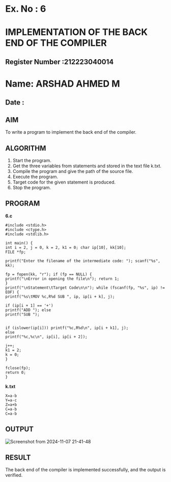 # Ex. No : 6	
# IMPLEMENTATION OF THE BACK END OF THE COMPILER 
## Register Number :212223040014
# Name: ARSHAD AHMED M
## Date : 

## AIM   
To write a program to implement the back end of the compiler.

## ALGORITHM
1.	Start the program.
2.	Get the three variables from statements and stored in the text file k.txt.
3.	Compile the program and give the path of the source file.
4.	Execute the program.
5.	Target code for the given statement is produced.
6.	Stop the program.

## PROGRAM
**6.c**
```
#include <stdio.h> 
#include <ctype.h>
#include <stdlib.h>

int main() {
int i = 2, j = 0, k = 2, k1 = 0; char ip[10], kk[10];
FILE *fp;

printf("Enter the filename of the intermediate code: "); scanf("%s", kk);

fp = fopen(kk, "r"); if (fp == NULL) {
printf("\nError in opening the file\n"); return 1;
}
printf("\nStatement\tTarget Code\n\n"); while (fscanf(fp, "%s", ip) != EOF) {
printf("%s\tMOV %c,R%d SUB ", ip, ip[i + k], j);

if (ip[i + 1] == '+')
printf("ADD "); else
printf("SUB ");


if (islower(ip[i])) printf("%c,R%d\n", ip[i + k1], j);
else
printf("%c,%c\n", ip[i], ip[i + 2]);

j++;
k1 = 2;
k = 0;
}

fclose(fp);
return 0;
}
```
**k.txt**
```
X=a-b 
Y=a-c 
Z=a+b 
C=a-b 
C=a-b
```


## OUTPUT 
![Screenshot from 2024-11-07 21-41-48](https://github.com/user-attachments/assets/f4fc3880-30c1-4fa4-8779-d4d8821b7f17)


## RESULT
The back end of the compiler is implemented successfully, and the output is verified.
